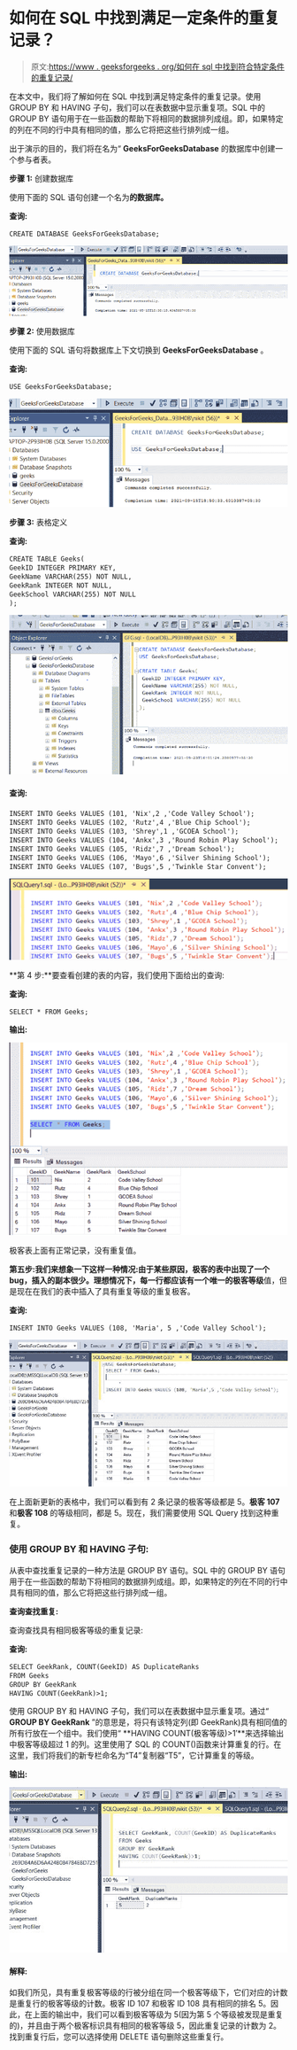 # 如何在 SQL 中找到满足一定条件的重复记录？

> 原文:[https://www . geeksforgeeks . org/如何在 sql 中找到符合特定条件的重复记录/](https://www.geeksforgeeks.org/how-to-find-duplicate-records-that-meet-certain-conditions-in-sql/)

在本文中，我们将了解如何在 SQL 中找到满足特定条件的重复记录。使用 GROUP BY 和 HAVING 子句，我们可以在表数据中显示重复项。SQL 中的 GROUP BY 语句用于在一些函数的帮助下将相同的数据排列成组。即，如果特定的列在不同的行中具有相同的值，那么它将把这些行排列成一组。

出于演示的目的，我们将在名为“ **GeeksForGeeksDatabase** 的数据库中创建一个参与者表。

**步骤 1:** 创建数据库

使用下面的 SQL 语句创建一个名为**的数据库。**

**查询:**

```
CREATE DATABASE GeeksForGeeksDatabase;
```

![](img/c6a9df2c34bd311b9c50368801fd76e4.png)

**步骤 2:** 使用数据库

使用下面的 SQL 语句将数据库上下文切换到 **GeeksForGeeksDatabase** 。

**查询:**

```
USE GeeksForGeeksDatabase;
```

![](img/d33a743b6c17caab25a63f572221f9a2.png)

**步骤 3:** 表格定义

**查询:**

```
CREATE TABLE Geeks(
GeekID INTEGER PRIMARY KEY,
GeekName VARCHAR(255) NOT NULL,
GeekRank INTEGER NOT NULL,
GeekSchool VARCHAR(255) NOT NULL
);
```

![](img/61cab9d2c13a16b0562fa62954e38fac.png)

#### 查询:

```
INSERT INTO Geeks VALUES (101, 'Nix',2 ,'Code Valley School');
INSERT INTO Geeks VALUES (102, 'Rutz',4 ,'Blue Chip School');
INSERT INTO Geeks VALUES (103, 'Shrey',1 ,'GCOEA School');
INSERT INTO Geeks VALUES (104, 'Ankx',3 ,'Round Robin Play School');
INSERT INTO Geeks VALUES (105, 'Ridz',7 ,'Dream School');
INSERT INTO Geeks VALUES (106, 'Mayo',6 ,'Silver Shining School');
INSERT INTO Geeks VALUES (107, 'Bugs',5 ,'Twinkle Star Convent');
```

![](img/b0b3415da6e9ae07c571a97c11f97e05.png)

**第 4 步:**要查看创建的表的内容，我们使用下面给出的查询:

**查询:**

```
SELECT * FROM Geeks;
```

**输出:**

![](img/2982a5533e0ee1c5fc15a202963164da.png)

极客表上面有正常记录，没有重复值。

**第五步:**我们来想象一下这样一种情况:由于某些原因，极客的表中出现了一个 bug，插入的副本很少。理想情况下，每一行都应该有一个唯一的**极客等级**值，但是现在在我们的表中插入了具有重复等级的重复极客。

**查询:**

```
INSERT INTO Geeks VALUES (108, 'Maria', 5 ,'Code Valley School');
```

![](img/4ff56a0958e73ce9da4c99b851660463.png)

在上面新更新的表格中，我们可以看到有 2 条记录的极客等级都是 5。**极客 107** 和**极客 108** 的等级相同，都是 5。现在，我们需要使用 SQL Query 找到这种重复。

### **使用 GROUP BY 和 HAVING 子句:**

从表中查找重复记录的一种方法是 GROUP BY 语句。SQL 中的 GROUP BY 语句用于在一些函数的帮助下将相同的数据排列成组。即，如果特定的列在不同的行中具有相同的值，那么它将把这些行排列成一组。

**查询查找重复:**

查询查找具有相同极客等级的重复记录:

**查询:**

```
SELECT GeekRank, COUNT(GeekID) AS DuplicateRanks
FROM Geeks
GROUP BY GeekRank
HAVING COUNT(GeekRank)>1;
```

使用 GROUP BY 和 HAVING 子句，我们可以在表数据中显示重复项。通过“ **GROUP BY GeekRank** ”的意思是，将只有该特定列(即 GeekRank)具有相同值的所有行放在一个组中。我们使用“ **HAVING COUNT(极客等级)>1′**来选择输出中极客等级超过 1 的列。这里使用了 SQL 的 COUNT()函数来计算重复的行。在这里，我们将我们的新专栏命名为“T4”复制器“T5”，它计算重复的等级。

**输出:**

![](img/052a9311c278c9675cd9232ba77d507d.png)

#### 解释:

如我们所见，具有重复极客等级的行被分组在同一个极客等级下，它们对应的计数是重复行的极客等级的计数。极客 ID 107 和极客 ID 108 具有相同的排名 5。因此，在上面的输出中，我们可以看到极客等级为 5(因为第 5 个等级被发现是重复的)，并且由于两个极客标识具有相同的极客等级 5，因此重复记录的计数为 2。找到重复行后，您可以选择使用 DELETE 语句删除这些重复行。